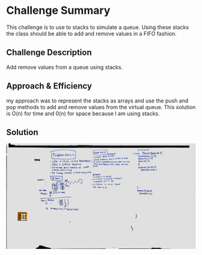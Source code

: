 # Challenge Summary
<!-- Short summary or background information -->
This challenge is to use to stacks to simulate a queue. Using these stacks the class should be able to add and remove values in a FIFO fashion. 

## Challenge Description
<!-- Description of the challenge -->
Add remove values from a queue using stacks.

## Approach & Efficiency
<!-- What approach did you take? Why? What is the Big O space/time for this approach? -->
my approach was to represent the stacks as arrays and use the push and pop methods to add and remove values from the virtual queue. This solution is O(n) for time and 0(n) for space because I am using stacks.

## Solution
<!-- Embedded whiteboard image -->
![Whiteboard](whiteboard.jpg)